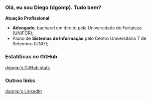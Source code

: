 ### Olá, eu sou Diego (dgomp). Tudo bem?

**Atuação Profissional**
- **Advogado**, bacharel em direito pela Universidade de Fortaleza (UNIFOR);
- Aluno de **Sistemas de Informação** pelo Centro Universitário 7 de Setembro (UNI7);

### Estatíticas no GitHub

[dgomp's GitHub stats](https://github-readme-stats.vercel.app/api?username=dgomp&show_icons=true&theme=dracula)

### Outros links

[dgomp's LinkedIn](https://www.linkedin.com/in/jdiegomparente/)
